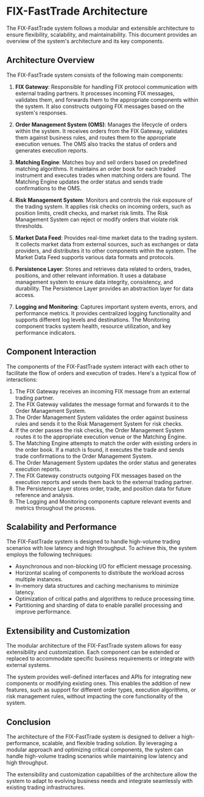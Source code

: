 # FIX-FastTrade Architecture

The FIX-FastTrade system follows a modular and extensible architecture to ensure flexibility, scalability, and maintainability. This document provides an overview of the system's architecture and its key components.

## Architecture Overview

The FIX-FastTrade system consists of the following main components:

1. **FIX Gateway**: Responsible for handling FIX protocol communication with external trading partners. It processes incoming FIX messages, validates them, and forwards them to the appropriate components within the system. It also constructs outgoing FIX messages based on the system's responses.

2. **Order Management System (OMS)**: Manages the lifecycle of orders within the system. It receives orders from the FIX Gateway, validates them against business rules, and routes them to the appropriate execution venues. The OMS also tracks the status of orders and generates execution reports.

3. **Matching Engine**: Matches buy and sell orders based on predefined matching algorithms. It maintains an order book for each traded instrument and executes trades when matching orders are found. The Matching Engine updates the order status and sends trade confirmations to the OMS.

4. **Risk Management System**: Monitors and controls the risk exposure of the trading system. It applies risk checks on incoming orders, such as position limits, credit checks, and market risk limits. The Risk Management System can reject or modify orders that violate risk thresholds.

5. **Market Data Feed**: Provides real-time market data to the trading system. It collects market data from external sources, such as exchanges or data providers, and distributes it to other components within the system. The Market Data Feed supports various data formats and protocols.

6. **Persistence Layer**: Stores and retrieves data related to orders, trades, positions, and other relevant information. It uses a database management system to ensure data integrity, consistency, and durability. The Persistence Layer provides an abstraction layer for data access.

7. **Logging and Monitoring**: Captures important system events, errors, and performance metrics. It provides centralized logging functionality and supports different log levels and destinations. The Monitoring component tracks system health, resource utilization, and key performance indicators.

## Component Interaction

The components of the FIX-FastTrade system interact with each other to facilitate the flow of orders and execution of trades. Here's a typical flow of interactions:

1. The FIX Gateway receives an incoming FIX message from an external trading partner.
2. The FIX Gateway validates the message format and forwards it to the Order Management System.
3. The Order Management System validates the order against business rules and sends it to the Risk Management System for risk checks.
4. If the order passes the risk checks, the Order Management System routes it to the appropriate execution venue or the Matching Engine.
5. The Matching Engine attempts to match the order with existing orders in the order book. If a match is found, it executes the trade and sends trade confirmations to the Order Management System.
6. The Order Management System updates the order status and generates execution reports.
7. The FIX Gateway constructs outgoing FIX messages based on the execution reports and sends them back to the external trading partner.
8. The Persistence Layer stores order, trade, and position data for future reference and analysis.
9. The Logging and Monitoring components capture relevant events and metrics throughout the process.

## Scalability and Performance

The FIX-FastTrade system is designed to handle high-volume trading scenarios with low latency and high throughput. To achieve this, the system employs the following techniques:

- Asynchronous and non-blocking I/O for efficient message processing.
- Horizontal scaling of components to distribute the workload across multiple instances.
- In-memory data structures and caching mechanisms to minimize latency.
- Optimization of critical paths and algorithms to reduce processing time.
- Partitioning and sharding of data to enable parallel processing and improve performance.

## Extensibility and Customization

The modular architecture of the FIX-FastTrade system allows for easy extensibility and customization. Each component can be extended or replaced to accommodate specific business requirements or integrate with external systems.

The system provides well-defined interfaces and APIs for integrating new components or modifying existing ones. This enables the addition of new features, such as support for different order types, execution algorithms, or risk management rules, without impacting the core functionality of the system.

## Conclusion

The architecture of the FIX-FastTrade system is designed to deliver a high-performance, scalable, and flexible trading solution. By leveraging a modular approach and optimizing critical components, the system can handle high-volume trading scenarios while maintaining low latency and high throughput.

The extensibility and customization capabilities of the architecture allow the system to adapt to evolving business needs and integrate seamlessly with existing trading infrastructures.